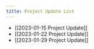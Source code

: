 ```yaml
---
title: Project Update List
---
```

- [[2023-01-15 Project Update]]
- [[2023-01-22 Project Update]]
- [[2023-01-29 Project Update]]